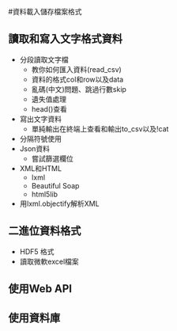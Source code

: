 #資料載入儲存檔案格式

## 讀取和寫入文字格式資料
* 分段讀取文字檔
  * 教你如何匯入資料(read_csv)
  * 資料的格式col和row以及data
  * 亂碼(中文)問題、跳過行數skip
  * 遺失值處理
  * head()查看
* 寫出文字資料
  * 單純輸出在終端上查看和輸出to_csv以及!cat
* 分隔符號使用
* Json資料
  * 嘗試篩選欄位
* XML和HTML
  * lxml
  * Beautiful Soap
  * html5lib
* 用lxml.objectify解析XML
## 二進位資料格式
* HDF5 格式
* 讀取微軟excel檔案
## 使用Web API
## 使用資料庫
